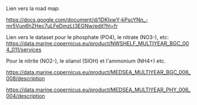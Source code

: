 Lien vers la road map:

https://docs.google.com/document/d/1DKlxwY-kPscYNn_-mr5Vun6hZHec7uLFeDmzLt3EGNw/edit?hl=fr


Lien vers le dataset pour le phosphate (PO4), le nitrate (NO3-), etc: 
https://data.marine.copernicus.eu/product/NWSHELF_MULTIYEAR_BGC_004_011/services

Pour le nitrite (NO2-), le silanol (SIOH) et l'ammonium (NH4+) etc.


https://data.marine.copernicus.eu/product/MEDSEA_MULTIYEAR_BGC_006_008/description




https://data.marine.copernicus.eu/product/MEDSEA_MULTIYEAR_PHY_006_004/description

